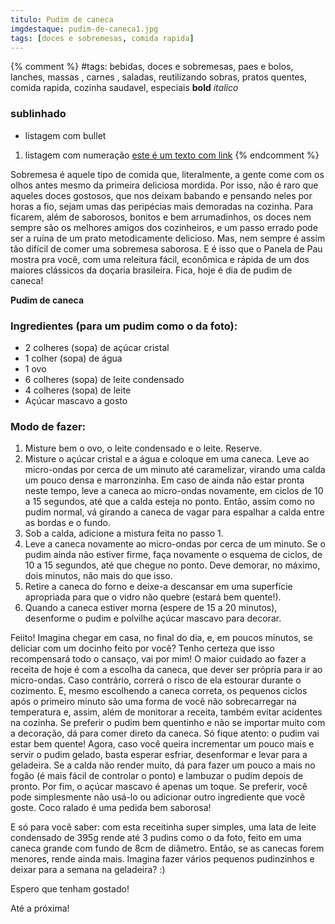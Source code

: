 ```yaml
---
titulo: Pudim de caneca
imgdestaque: pudim-de-caneca1.jpg
tags: [doces e sobremesas, comida rapida]
---
```

{% comment %}
#tags: bebidas, doces e sobremesas, paes e bolos, lanches, massas , carnes , saladas, reutilizando sobras, pratos quentes, comida rapida, cozinha saudavel, especiais
**bold**
*italico*
### sublinhado
* listagem com bullet
1. listagem com numeração
[este é um texto com link](https://www.enderecodolink.com)
{% endcomment %}

Sobremesa é aquele tipo de comida que, literalmente, a gente come com os olhos antes mesmo da primeira deliciosa mordida. Por isso, não é raro que aqueles doces gostosos, que nos deixam babando e pensando neles por horas a fio, sejam umas das peripécias mais demoradas na cozinha. Para ficarem, além de saborosos, bonitos e bem arrumadinhos, os doces nem sempre são os melhores amigos dos cozinheiros, e um passo errado pode ser a ruína de um prato metodicamente delicioso. Mas, nem sempre é assim tão difícil de comer uma sobremesa saborosa. E é isso que o Panela de Pau mostra pra você, com uma releitura fácil, econômica e rápida de um dos maiores clássicos da doçaria brasileira. Fica, hoje é dia de pudim de caneca!

**Pudim de caneca**

### Ingredientes (para um pudim como o da foto):

* 2 colheres (sopa) de açúcar cristal
* 1 colher (sopa) de água
* 1 ovo
* 6 colheres (sopa) de leite condensado
* 4 colheres (sopa) de leite 
* Açúcar mascavo a gosto

### Modo de fazer:

1. Misture bem o ovo, o leite condensado e o leite. Reserve. 
2. Misture o açúcar cristal e a água e coloque em uma caneca. Leve ao micro-ondas por cerca de um minuto até caramelizar, virando uma calda um pouco densa e marronzinha. Em caso de ainda não estar pronta neste tempo, leve a caneca ao micro-ondas novamente, em ciclos de 10 a 15 segundos, até que a calda esteja no ponto. Então, assim como no pudim normal, vá girando a caneca de vagar para espalhar a calda entre as bordas e o fundo. 
3. Sob a calda, adicione a mistura feita no passo 1.
4. Leve a caneca novamente ao micro-ondas por cerca de um minuto. Se o pudim ainda não estiver firme, faça novamente o esquema de ciclos, de 10 a 15 segundos, até que chegue no ponto. Deve demorar, no máximo, dois minutos, não mais do que isso. 
5. Retire a caneca do forno e deixe-a descansar em uma superfície apropriada para que o vidro não quebre (estará bem quente!). 
6. Quando a caneca estiver morna (espere de 15 a 20 minutos), desenforme o pudim e polvilhe açúcar mascavo para decorar. 

Feiito! Imagina chegar em casa, no final do dia, e, em poucos minutos, se deliciar com um docinho feito por você? Tenho certeza que isso recompensará todo o cansaço, vai por mim! O maior cuidado ao fazer a receita de hoje é com a escolha da caneca, que dever ser própria para ir ao micro-ondas. Caso contrário, correrá o risco de ela estourar durante o cozimento. E, mesmo escolhendo a caneca correta, os pequenos ciclos após o primeiro minuto são uma forma de você não sobrecarregar na temperatura e, assim, além de monitorar a receita, também evitar acidentes na cozinha. Se preferir o pudim bem quentinho e não se importar muito com a decoração, dá para comer direto da caneca. Só fique atento: o pudim vai estar bem quente! Agora, caso você queira incrementar um pouco mais e servir o pudim gelado, basta esperar esfriar, desenformar e levar para a geladeira. Se a calda não render muito, dá para fazer um pouco a mais no fogão (é mais fácil de controlar o ponto) e lambuzar o pudim depois de pronto. Por fim, o açúcar mascavo é apenas um toque. Se preferir, você pode simplesmente não usá-lo ou adicionar outro ingrediente que você goste. Coco ralado é uma pedida bem saborosa!

E só para você saber: com esta receitinha super simples, uma lata de leite condensado de 395g rende até 3 pudins como o da foto, feito em uma caneca grande com fundo de 8cm de diâmetro. Então, se as canecas forem menores, rende ainda mais. Imagina fazer vários pequenos pudinzinhos e deixar para a semana na geladeira? :)

Espero que tenham gostado!

Até a próxima!